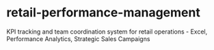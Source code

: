 # retail-performance-management
KPI tracking and team coordination system for retail operations - Excel, Performance Analytics, Strategic Sales Campaigns
